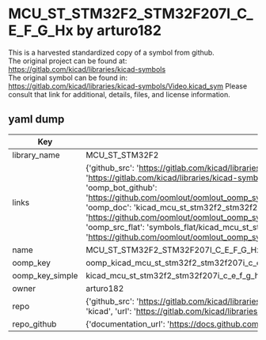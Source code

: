 # MCU_ST_STM32F2_STM32F207I_C_E_F_G_Hx by arturo182  
This is a harvested standardized copy of a symbol from github.  
The original project can be found at:  
https://gitlab.com/kicad/libraries/kicad-symbols  
The original symbol can be found in:
https://gitlab.com/kicad/libraries/kicad-symbols/Video.kicad_sym
Please consult that link for additional, details, files, and license information.  
## yaml dump  
| Key | Value |  
| --- | --- |  
| library_name | MCU_ST_STM32F2 |  
| links | {'github_src': 'https://gitlab.com/kicad/libraries/kicad-symbols/Video.kicad_sym', 'github_src_repo': 'https://gitlab.com/kicad/libraries/kicad-symbols', 'oomp_bot': 'kicad_mcu_st_stm32f2_stm32f207i_c_e_f_g_hx/working', 'oomp_bot_github': 'https://github.com/oomlout/oomlout_oomp_symbol_bot/tree/main/kicad_mcu_st_stm32f2_stm32f207i_c_e_f_g_hx/working', 'oomp_doc': 'kicad_mcu_st_stm32f2_stm32f207i_c_e_f_g_hx/working', 'oomp_doc_github': 'https://github.com/oomlout/oomlout_oomp_symbol_doc/tree/main/kicad_mcu_st_stm32f2_stm32f207i_c_e_f_g_hx/working', 'oomp_src_flat': 'symbols_flat/kicad_mcu_st_stm32f2_stm32f207i_c_e_f_g_hx/working', 'oomp_src_flat_github': 'https://github.com/oomlout/oomlout_oomp_symbol_src/tree/main/kicad_mcu_st_stm32f2_stm32f207i_c_e_f_g_hx/working'} |  
| name | MCU_ST_STM32F2_STM32F207I_C_E_F_G_Hx |  
| oomp_key | oomp_kicad_mcu_st_stm32f2_stm32f207i_c_e_f_g_hx |  
| oomp_key_simple | kicad_mcu_st_stm32f2_stm32f207i_c_e_f_g_hx |  
| owner | arturo182 |  
| repo | {'github_src': 'https://gitlab.com/kicad/libraries/kicad-symbols/Video.kicad_sym', 'name': 'libraries/kicad-symbols', 'owner': 'kicad', 'url': 'https://gitlab.com/kicad/libraries/kicad-symbols'} |  
| repo_github | {'documentation_url': 'https://docs.github.com/rest/repos/repos#get-a-repository', 'message': 'Not Found'} |  

